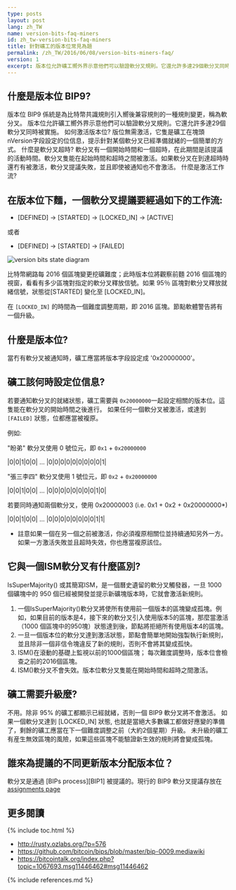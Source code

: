 ```yaml
---
type: posts
layout: post
lang: zh_TW
name: version-bits-faq-miners
id: zh_tw-version-bits-faq-miners
title: 針對礦工的版本位常見為題
permalink: /zh_TW/2016/06/08/version-bits-miners-faq/
version: 1
excerpt: 版本位允許礦工嚮外界示意他們可以驗證軟分叉規則。它還允許多達29個軟分叉同時被實施。
---
```


## 什麼是版本位 BIP9?

版本位 BIP9 係統是為比特幣共識規則引入嚮後兼容規則的一種規則變更，稱為軟分叉。
版本位允許礦工嚮外界示意他們可以驗證軟分叉規則。它還允許多達29個軟分叉同時被實施。
如何激活版本位?
版位無需激活，它隻是礦工在塊頭nVersion字段設定的位信息，提示針對某個軟分叉已經準備就緒的一個簡單的方式。
什麼是軟分叉超時?
軟分叉有一個開始時間和一個超時，在此期間是該提議的活動時間。軟分叉隻能在起始時間和超時之間被激活。如果軟分叉在到達超時時還冇有被激活，軟分叉提議失敗，並且即使被通知也不會激活。
什麼是激活工作流?

## 在版本位下麵，一個軟分叉提議要經過如下的工作流:

-	[DEFINED] -> [STARTED] -> [LOCKED_IN] -> [ACTIVE]

或者

-	[DEFINED] -> [STARTED] -> [FAILED]

![version bits state diagram](https://raw.githubusercontent.com/bitcoin/bips/master/bip-0009/states.png)

比特幣網路每 2016 個區塊變更挖礦難度；此時版本位將觀察前麵 2016 個區塊的視窗，看看有多少區塊對指定的軟分叉釋放信號。如果 95％ 區塊對軟分叉釋放就緒信號，狀態從[STARTED] 變化至 [LOCKED_IN]。

在 `[LOCKED_IN]` 的時間為一個難度調整周期，即 2016 區塊。節點軟體警告將有一個升級。

## 什麼是版本位?

當冇有軟分叉被通知時，礦工應當將版本字段設定成 '0x20000000'。

## 礦工該何時設定位信息?

若要通知軟分叉的就緒狀態，礦工需要與 `0x20000000`一起設定相關的版本位。這隻能在軟分叉的開始時間之後進行。
如果任何一個軟分叉被激活，或達到 `[FAILED]` 狀態，位都應當被複原。

例如:

"盼弟" 軟分叉使用 0 號位元，即 `0x1` + `0x20000000`

|0|0|1|0|0| ... |0|0|0|0|0|0|0|0|0|1|

"張三李四" 軟分叉使用 1 號位元，即 `0x2` + `0x20000000`

|0|0|1|0|0| ... |0|0|0|0|0|0|0|0|1|0|

若要同時通知兩個軟分叉，使用 0x20000003 (i.e. 0x1 + 0x2 + 0x20000000*)

|0|0|1|0|0| ... |0|0|0|0|0|0|0|0|1|1|

*	註意如果一個在另一個之前被激活，你必須複原相關位並持續通知另外一方。如果一方激活失敗並且超時失效，你也應當複原該位。

## 它與一個ISM軟分叉有什麼區別?

IsSuperMajority() 或其簡寫ISM，是一個曆史遺留的軟分叉觸發器，一旦 1000 個礦塊中的 950 個已經被開發並提示新礦塊版本時，它就會激活新規則。

1.	一個IsSuperMajority()軟分叉將使所有使用前一個版本的區塊變成孤塊。例如，如果目前的版本是4，接下來的軟分叉引入使用版本5的區塊，那麼當激活（1000 個區塊中的950塊）狀態達到後，節點將拒絕所有使用版本4的區塊。
2.	一旦一個版本位的軟分叉達到激活狀態，節點會簡單地開始強製執行新規則，並且除非一個非信令塊違反了新的規則，否則不會將其變成孤快。
3.	ISM()在滾動的基礎上監視以前的1000個區塊； 每次難度調整時，版本位會檢查之前的2016個區塊。
4.	ISM()軟分叉不會失效。版本位軟分叉隻能在開始時間和超時之間激活。

## 礦工需要升級麼?

不用。除非 95% 的礦工都顯示已經就緒，否則一個 BIP9 軟分叉將不會激活。 如果一個軟分叉達到 [LOCKED_IN] 狀態, 也就是當絕大多數礦工都做好應變的準備了，剩餘的礦工應當在下一個難度調整之前（大約2個星期）升級。
未升級的礦工有産生無效區塊的風險，如果這些區塊不能驗證新生效的規則將會變成孤塊。

## 誰來為提議的不同更新版本分配版本位？

軟分叉是通過 [BIPs process][BIP1] 被提議的。現行的 BIP9 軟分叉提議存放在 [assignments page](https://github.com/bitcoin/bips/blob/master/bip-0009.mediawiki#deployments)

## 更多閱讀


{% include toc.html %}

- <http://rusty.ozlabs.org/?p=576>
- <https://github.com/bitcoin/bips/blob/master/bip-0009.mediawiki>
- <https://bitcointalk.org/index.php?topic=1067693.msg11446462#msg11446462>

{% include references.md %}
